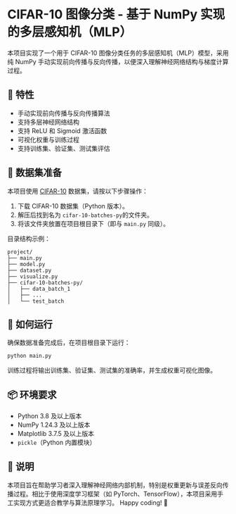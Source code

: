 # CIFAR-10 图像分类 - 基于 NumPy 实现的多层感知机（MLP）

本项目实现了一个用于 CIFAR-10 图像分类任务的多层感知机（MLP）模型，采用纯 NumPy 手动实现前向传播与反向传播，以便深入理解神经网络结构与梯度计算过程。

## 🧠 特性
- 手动实现前向传播与反向传播算法
- 支持多层神经网络结构
- 支持 ReLU 和 Sigmoid 激活函数
- 可视化权重与训练过程
- 支持训练集、验证集、测试集评估

## 📁 数据集准备
本项目使用 [CIFAR-10](https://www.cs.toronto.edu/~kriz/cifar.html) 数据集，请按以下步骤操作：

1. 下载 CIFAR-10 数据集（Python 版本）。
2. 解压后找到名为 `cifar-10-batches-py`的文件夹。
3. 将该文件夹放置在项目根目录下（即与 `main.py` 同级）。

目录结构示例：

```
project/
├── main.py
├── model.py
├── dataset.py
├── visualize.py
├── cifar-10-batches-py/
│   ├── data_batch_1
│   ├── ...
│   └── test_batch
```

## 🚀 如何运行

确保数据准备完成后，在项目根目录下运行：

```bash
python main.py
```

训练过程将输出训练集、验证集、测试集的准确率，并生成权重可视化图像。

## 📦 环境要求

- Python 3.8 及以上版本
- NumPy 1.24.3 及以上版本
- Matplotlib 3.7.5 及以上版本
- `pickle`（Python 内置模块）


## 📝 说明

本项目旨在帮助学习者深入理解神经网络内部机制，特别是权重更新与误差反向传播过程。相比于使用深度学习框架（如 PyTorch、TensorFlow），本项目采用手工实现方式更适合教学与算法原理学习。
Happy coding! 🎉
```
